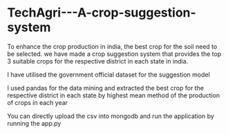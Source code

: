 # TechAgri---A-crop-suggestion-system
To enhance the crop production in india, the best crop for the soil need to be selected. we have made a crop suggestion system that provides the top 3 suitable crops for the respective district in each state in india.

I have utilised the government official dataset for the suggestion model

I used pandas for the data mining and extracted the best crop for the respective district in each state by highest mean method of the production of crops in each year

You can directly upload the csv into mongodb and run the application by running the app.py
